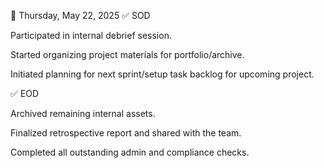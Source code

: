 📅 Thursday, May 22, 2025
✅ SOD

Participated in internal debrief session.

Started organizing project materials for portfolio/archive.

Initiated planning for next sprint/setup task backlog for upcoming project.

✅ EOD

Archived remaining internal assets.

Finalized retrospective report and shared with the team.

Completed all outstanding admin and compliance checks.

